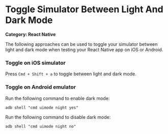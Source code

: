 # Toggle Simulator Between Light And Dark Mode

__Category: React Native__

The following approaches can be used to toggle your simulator between light and dark mode when testing your React Native app on iOS or Android.

### Toggle on iOS simulator

Press `Cmd + Shift + a` to toggle between light and dark mode.

### Toggle on Android emulator

Run the following command to enable dark mode: 

`adb shell "cmd uimode night yes"` 

Run the following command to disable dark mode: 

`adb shell "cmd uimode night no"`
